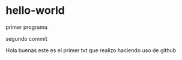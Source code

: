 # hello-world
primer programa


segundo commit

Hola buenas este es el primer txt que realizo haciendo uso de github
